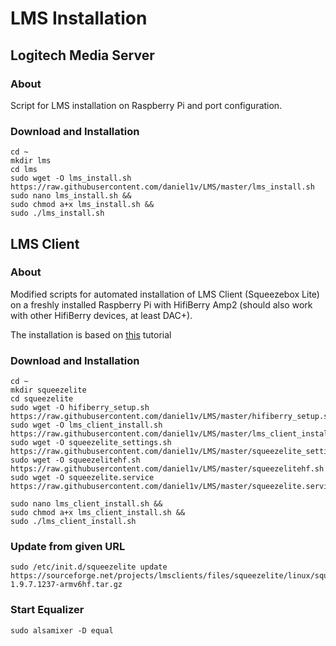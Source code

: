 # LMS Installation
## Logitech Media Server
### About
Script for LMS installation on Raspberry Pi and port configuration.
### Download and Installation


```
cd ~
mkdir lms
cd lms
sudo wget -O lms_install.sh https://raw.githubusercontent.com/daniel1v/LMS/master/lms_install.sh
sudo nano lms_install.sh &&
sudo chmod a+x lms_install.sh &&
sudo ./lms_install.sh
```

## LMS Client
### About
Modified scripts for automated installation of LMS Client (Squeezebox Lite) on a freshly installed Raspberry Pi with HifiBerry Amp2 (should also work with other HifiBerry devices, at least DAC+).

The installation is based on [this](http://www.gerrelt.nl/RaspberryPi/wordpress/tutorial-installing-squeezelite-player-on-raspbian) tutorial

### Download and Installation
```
cd ~
mkdir squeezelite
cd squeezelite
sudo wget -O hifiberry_setup.sh https://raw.githubusercontent.com/daniel1v/LMS/master/hifiberry_setup.sh
sudo wget -O lms_client_install.sh https://raw.githubusercontent.com/daniel1v/LMS/master/lms_client_install.sh
sudo wget -O squeezelite_settings.sh https://raw.githubusercontent.com/daniel1v/LMS/master/squeezelite_settings.sh
sudo wget -O squeezelitehf.sh https://raw.githubusercontent.com/daniel1v/LMS/master/squeezelitehf.sh
sudo wget -O squeezelite.service https://raw.githubusercontent.com/daniel1v/LMS/master/squeezelite.service

sudo nano lms_client_install.sh &&
sudo chmod a+x lms_client_install.sh &&
sudo ./lms_client_install.sh
```

### Update from given URL
```
sudo /etc/init.d/squeezelite update https://sourceforge.net/projects/lmsclients/files/squeezelite/linux/squeezelite-1.9.7.1237-armv6hf.tar.gz

```
### Start Equalizer
```
sudo alsamixer -D equal
```
